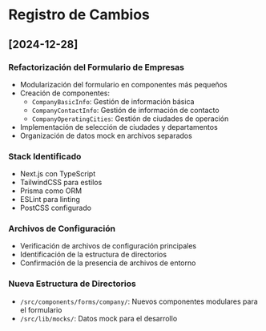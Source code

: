 # Registro de Cambios

## [2024-12-28]

### Refactorización del Formulario de Empresas
- Modularización del formulario en componentes más pequeños
- Creación de componentes:
  - `CompanyBasicInfo`: Gestión de información básica
  - `CompanyContactInfo`: Gestión de información de contacto
  - `CompanyOperatingCities`: Gestión de ciudades de operación
- Implementación de selección de ciudades y departamentos
- Organización de datos mock en archivos separados

### Stack Identificado
- Next.js con TypeScript
- TailwindCSS para estilos
- Prisma como ORM
- ESLint para linting
- PostCSS configurado

### Archivos de Configuración
- Verificación de archivos de configuración principales
- Identificación de la estructura de directorios
- Confirmación de la presencia de archivos de entorno

### Nueva Estructura de Directorios
- `/src/components/forms/company/`: Nuevos componentes modulares para el formulario
- `/src/lib/mocks/`: Datos mock para el desarrollo